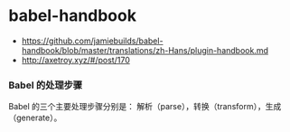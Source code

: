 # babel-handbook

* https://github.com/jamiebuilds/babel-handbook/blob/master/translations/zh-Hans/plugin-handbook.md
* http://axetroy.xyz/#/post/170


### Babel 的处理步骤
Babel 的三个主要处理步骤分别是： 解析（parse），转换（transform），生成（generate）。
